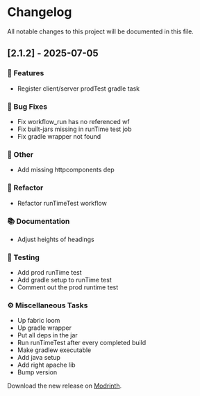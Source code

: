 # Changelog

All notable changes to this project will be documented in this file.

## [2.1.2] - 2025-07-05

### 🚀 Features

- Register client/server prodTest gradle task

### 🐛 Bug Fixes

- Fix workflow_run has no referenced wf
- Fix built-jars missing in runTime test job
- Fix gradle wrapper not found

### 💼 Other

- Add missing httpcomponents dep



### 🚜 Refactor

- Refactor runTimeTest workflow

### 📚 Documentation

- Adjust heights of headings

### 🧪 Testing

- Add prod runTime test
- Add gradle setup to runTime test
- Comment out the prod runtime test

### ⚙️ Miscellaneous Tasks

- Up fabric loom
- Up gradle wrapper
- Put all deps in the jar
- Run runTimeTest after every completed build
- Make gradlew executable
- Add java setup
- Add right apache lib
- Bump version

Download the new release on [Modrinth](https://modrinth.com/mod/secondbrain/versions).
